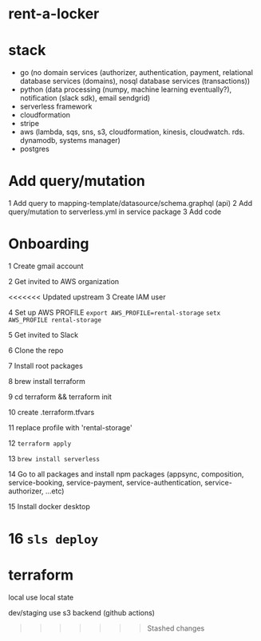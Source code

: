 # rent-a-locker

# stack

- go (no domain services (authorizer, authentication, payment, relational database services (domains), nosql database services (transactions))
- python (data processing (numpy, machine learning eventually?), notification (slack sdk), email sendgrid)
- serverless framework
- cloudformation
- stripe
- aws (lambda, sqs, sns, s3, cloudformation, kinesis, cloudwatch. rds. dynamodb, systems manager)
- postgres

# Add query/mutation

1 Add query to mapping-template/datasource/schema.graphql (api)
2 Add query/mutation to serverless.yml in service package
3 Add code

# Onboarding

1 Create gmail account

2 Get invited to AWS organization

<<<<<<< Updated upstream
3 Create IAM user

4 Set up AWS PROFILE
`export AWS_PROFILE=rental-storage`
`setx AWS_PROFILE rental-storage`

5 Get invited to Slack

6 Clone the repo

7 Install root packages

8 brew install terraform

9 cd terraform && terraform init

10 create .terraform.tfvars

11 replace profile with 'rental-storage'

12 `terraform apply`

13 `brew install serverless`

14 Go to all packages and install npm packages (appsync, composition, service-booking, service-payment, service-authentication, service-authorizer, ...etc)

15 Install docker desktop

16 `sls deploy`
=======
# terraform

local
use local state

dev/staging
use s3 backend (github actions)
>>>>>>> Stashed changes
